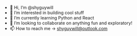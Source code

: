 - 👋 Hi, I’m @shyguywill
- 👀 I’m interested in building cool stuff
- 🌱 I’m currently learning Python and React
- 💞️ I’m looking to collaborate on anything fun and exploratory!
- 📫 How to reach me -> shyguywill@outlook.com

<!---
shyguywill/shyguywill is a ✨ special ✨ repository because its `README.md` (this file) appears on your GitHub profile.
You can click the Preview link to take a look at your changes.
--->
